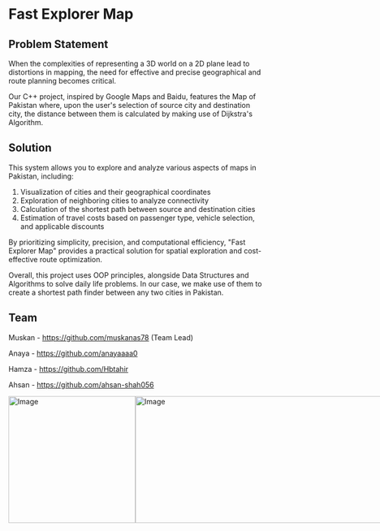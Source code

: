 # Fast Explorer Map
## Problem Statement
When the complexities of representing a 3D world on a 2D plane lead to distortions in mapping, the need for effective and precise geographical and route planning becomes critical.

Our C++ project, inspired by Google Maps and Baidu, features the Map of Pakistan where, upon the user's selection of source city and destination city, the distance between them is calculated by making use of Dijkstra's Algorithm.

## Solution
This system allows you to explore and analyze various aspects of maps in Pakistan, including:
  1. Visualization of cities and their geographical coordinates
  2. Exploration of neighboring cities to analyze connectivity
  3. Calculation of the shortest path between source and destination cities
  4. Estimation of travel costs based on passenger type, vehicle selection, and applicable discounts

By prioritizing simplicity, precision, and computational efficiency, "Fast Explorer Map" provides a practical solution for spatial exploration and cost-effective route optimization.

Overall, this project uses OOP principles, alongside Data Structures and Algorithms to solve daily life problems. In our case, we make use of them to create a shortest path finder between any two cities in Pakistan.

## Team
Muskan - https://github.com/muskanas78 (Team Lead)

Anaya - https://github.com/anayaaaa0

Hamza - https://github.com/Hbtahir

Ahsan - https://github.com/ahsan-shah056

<div style="display: flex; justify-content: space-between; align-items: center;">
  <img src="https://github.com/user-attachments/assets/75e9b4c8-cc42-4fd0-a15d-49546d9b2350" alt="Image" width="250" height="250">
  <img src="https://github.com/user-attachments/assets/203f3992-5a97-466f-9a2b-bf8ad5b3c830" alt="Image" width="500" height="250">
</div>
